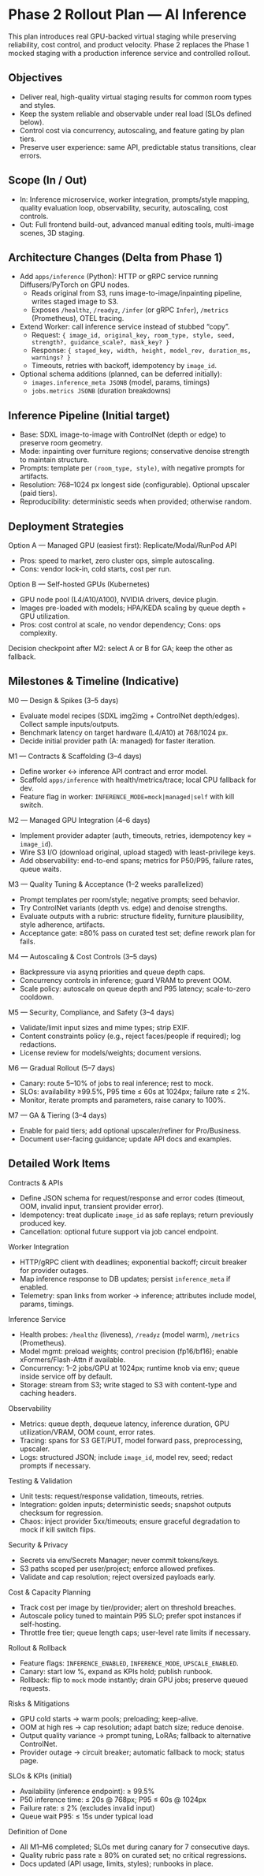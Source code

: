 # Phase 2 Rollout Plan — AI Inference

This plan introduces real GPU-backed virtual staging while preserving reliability, cost control, and product velocity. Phase 2 replaces the Phase 1 mocked staging with a production inference service and controlled rollout.

## Objectives

- Deliver real, high-quality virtual staging results for common room types and styles.
- Keep the system reliable and observable under real load (SLOs defined below).
- Control cost via concurrency, autoscaling, and feature gating by plan tiers.
- Preserve user experience: same API, predictable status transitions, clear errors.

## Scope (In / Out)

- In: Inference microservice, worker integration, prompts/style mapping, quality evaluation loop, observability, security, autoscaling, cost controls.
- Out: Full frontend build-out, advanced manual editing tools, multi-image scenes, 3D staging.

## Architecture Changes (Delta from Phase 1)

- Add `apps/inference` (Python): HTTP or gRPC service running Diffusers/PyTorch on GPU nodes.
  - Reads original from S3, runs image-to-image/inpainting pipeline, writes staged image to S3.
  - Exposes `/healthz`, `/readyz`, `/infer` (or gRPC `Infer`), `/metrics` (Prometheus), OTEL tracing.
- Extend Worker: call inference service instead of stubbed “copy”.
  - Request: `{ image_id, original_key, room_type, style, seed, strength?, guidance_scale?, mask_key? }`
  - Response: `{ staged_key, width, height, model_rev, duration_ms, warnings? }`
  - Timeouts, retries with backoff, idempotency by `image_id`.
- Optional schema additions (planned, can be deferred initially):
  - `images.inference_meta JSONB` (model, params, timings)
  - `jobs.metrics JSONB` (duration breakdowns)

## Inference Pipeline (Initial target)

- Base: SDXL image-to-image with ControlNet (depth or edge) to preserve room geometry.
- Mode: inpainting over furniture regions; conservative denoise strength to maintain structure.
- Prompts: template per `(room_type, style)`, with negative prompts for artifacts.
- Resolution: 768–1024 px longest side (configurable). Optional upscaler (paid tiers).
- Reproducibility: deterministic seeds when provided; otherwise random.

## Deployment Strategies

Option A — Managed GPU (easiest first): Replicate/Modal/RunPod API
- Pros: speed to market, zero cluster ops, simple autoscaling.
- Cons: vendor lock-in, cold starts, cost per run.

Option B — Self-hosted GPUs (Kubernetes)
- GPU node pool (L4/A10/A100), NVIDIA drivers, device plugin.
- Images pre-loaded with models; HPA/KEDA scaling by queue depth + GPU utilization.
- Pros: cost control at scale, no vendor dependency; Cons: ops complexity.

Decision checkpoint after M2: select A or B for GA; keep the other as fallback.

## Milestones & Timeline (Indicative)

M0 — Design & Spikes (3–5 days)
- Evaluate model recipes (SDXL img2img + ControlNet depth/edges). Collect sample inputs/outputs.
- Benchmark latency on target hardware (L4/A10) at 768/1024 px.
- Decide initial provider path (A: managed) for faster iteration.

M1 — Contracts & Scaffolding (3–4 days)
- Define worker ↔ inference API contract and error model.
- Scaffold `apps/inference` with health/metrics/trace; local CPU fallback for dev.
- Feature flag in worker: `INFERENCE_MODE=mock|managed|self` with kill switch.

M2 — Managed GPU Integration (4–6 days)
- Implement provider adapter (auth, timeouts, retries, idempotency key = `image_id`).
- Wire S3 I/O (download original, upload staged) with least-privilege keys.
- Add observability: end-to-end spans; metrics for P50/P95, failure rates, queue waits.

M3 — Quality Tuning & Acceptance (1–2 weeks parallelized)
- Prompt templates per room/style; negative prompts; seed behavior.
- Try ControlNet variants (depth vs. edge) and denoise strengths.
- Evaluate outputs with a rubric: structure fidelity, furniture plausibility, style adherence, artifacts.
- Acceptance gate: ≥80% pass on curated test set; define rework plan for fails.

M4 — Autoscaling & Cost Controls (3–5 days)
- Backpressure via asynq priorities and queue depth caps.
- Concurrency controls in inference; guard VRAM to prevent OOM.
- Scale policy: autoscale on queue depth and P95 latency; scale-to-zero cooldown.

M5 — Security, Compliance, and Safety (3–4 days)
- Validate/limit input sizes and mime types; strip EXIF.
- Content constraints policy (e.g., reject faces/people if required); log redactions.
- License review for models/weights; document versions.

M6 — Gradual Rollout (5–7 days)
- Canary: route 5–10% of jobs to real inference; rest to mock.
- SLOs: availability ≥99.5%, P95 time ≤ 60s at 1024px; failure rate ≤ 2%.
- Monitor, iterate prompts and parameters, raise canary to 100%.

M7 — GA & Tiering (3–4 days)
- Enable for paid tiers; add optional upscaler/refiner for Pro/Business.
- Document user-facing guidance; update API docs and examples.

## Detailed Work Items

Contracts & APIs
- Define JSON schema for request/response and error codes (timeout, OOM, invalid input, transient provider error).
- Idempotency: treat duplicate `image_id` as safe replays; return previously produced key.
- Cancellation: optional future support via job cancel endpoint.

Worker Integration
- HTTP/gRPC client with deadlines; exponential backoff; circuit breaker for provider outages.
- Map inference response to DB updates; persist `inference_meta` if enabled.
- Telemetry: span links from worker → inference; attributes include model, params, timings.

Inference Service
- Health probes: `/healthz` (liveness), `/readyz` (model warm), `/metrics` (Prometheus).
- Model mgmt: preload weights; control precision (fp16/bf16); enable xFormers/Flash-Attn if available.
- Concurrency: 1–2 jobs/GPU at 1024px; runtime knob via env; queue inside service off by default.
- Storage: stream from S3; write staged to S3 with content-type and caching headers.

Observability
- Metrics: queue depth, dequeue latency, inference duration, GPU utilization/VRAM, OOM count, error rates.
- Tracing: spans for S3 GET/PUT, model forward pass, preprocessing, upscaler.
- Logs: structured JSON; include `image_id`, model rev, seed; redact prompts if necessary.

Testing & Validation
- Unit tests: request/response validation, timeouts, retries.
- Integration: golden inputs; deterministic seeds; snapshot outputs checksum for regression.
- Chaos: inject provider 5xx/timeouts; ensure graceful degradation to mock if kill switch flips.

Security & Privacy
- Secrets via env/Secrets Manager; never commit tokens/keys.
- S3 paths scoped per user/project; enforce allowed prefixes.
- Validate and cap resolution; reject oversized payloads early.

Cost & Capacity Planning
- Track cost per image by tier/provider; alert on threshold breaches.
- Autoscale policy tuned to maintain P95 SLO; prefer spot instances if self-hosting.
- Throttle free tier; queue length caps; user-level rate limits if necessary.

Rollout & Rollback
- Feature flags: `INFERENCE_ENABLED`, `INFERENCE_MODE`, `UPSCALE_ENABLED`.
- Canary: start low %, expand as KPIs hold; publish runbook.
- Rollback: flip to `mock` mode instantly; drain GPU jobs; preserve queued requests.

Risks & Mitigations
- GPU cold starts → warm pools; preloading; keep-alive.
- OOM at high res → cap resolution; adapt batch size; reduce denoise.
- Output quality variance → prompt tuning, LoRAs; fallback to alternative ControlNet.
- Provider outage → circuit breaker; automatic fallback to mock; status page.

SLOs & KPIs (initial)
- Availability (inference endpoint): ≥ 99.5%
- P50 inference time: ≤ 20s @ 768px; P95 ≤ 60s @ 1024px
- Failure rate: ≤ 2% (excludes invalid input)
- Queue wait P95: ≤ 15s under typical load

Definition of Done
- All M1–M6 completed; SLOs met during canary for 7 consecutive days.
- Quality rubric pass rate ≥ 80% on curated set; no critical regressions.
- Docs updated (API usage, limits, styles); runbooks in place.

